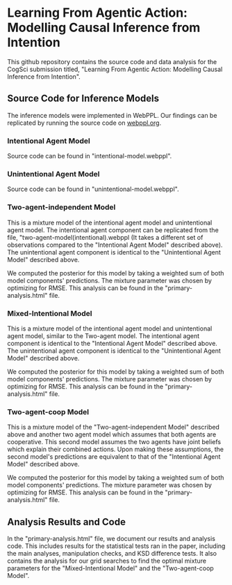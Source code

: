 # Learning From Agentic Action: Modelling Causal Inference from Intention

This github repository contains the source code and data analysis for the CogSci submission titled, "Learning From Agentic Action: Modelling Causal Inference from Intention".

## Source Code for Inference Models

The inference models were implemented in WebPPL. Our findings can be replicated by running the source code on [webppl.org](http://webppl.org).

### Intentional Agent Model

Source code can be found in "intentional-model.webppl".

### Unintentional Agent Model

Source code can be found in "unintentional-model.webppl".

### Two-agent-independent Model

This is a mixture model of the intentional agent model and unintentional agent model. The intentional agent component can be replicated from the file, "two-agent-model(intentional).webppl (It takes a different set of observations compared to the "Intentional Agent Model" described above).  The unintentional agent component is identical to the "Unintentional Agent Model" described above.

We computed the posterior for this model by taking a weighted sum of both model components' predictions. The mixture parameter was chosen by optimizing for RMSE. This analysis can be found in the "primary-analysis.html" file. 

### Mixed-Intentional Model

This is a mixture model of the intentional agent model and unintentional agent model, similar to the Two-agent model. The intentional agent component is identical to the "Intentional Agent Model" described above. The unintentional agent component is identical to the "Unintentional Agent Model" described above.

We computed the posterior for this model by taking a weighted sum of both model components' predictions. The mixture parameter was chosen by optimizing for RMSE. This analysis can be found in the "primary-analysis.html" file. 

### Two-agent-coop Model

This is a mixture model of the "Two-agent-independent Model" described above and another two agent model which assumes that both agents are cooperative. This second model assumes the two agents have joint beliefs which explain their combined actions. Upon making these assumptions, the second model's predictions are equivalent to that of the "Intentional Agent Model" described above.

We computed the posterior for this model by taking a weighted sum of both model components' predictions. The mixture parameter was chosen by optimizing for RMSE. This analysis can be found in the "primary-analysis.html" file.

## Analysis Results and Code

In the "primary-analysis.html" file, we document our results and analysis code. This includes results for the statistical tests ran in the paper, including the main analyses, manipulation checks, and KSD difference tests. It also contains the analysis for our grid searches to find the optimal mixture parameters for the "Mixed-Intentional Model" and the "Two-agent-coop Model". 
